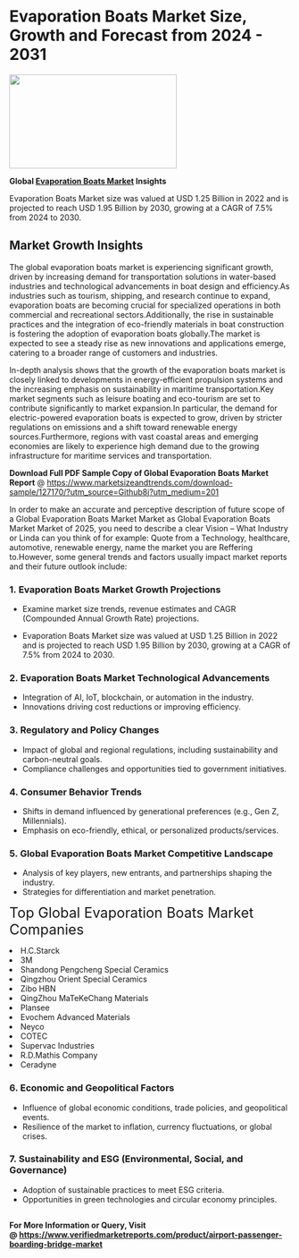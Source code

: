 <H1>Evaporation Boats Market Size, Growth and Forecast from 2024 - 2031</H1><img class="aligncenter size-medium wp-image-584254" src="https://thirdeyenews.in/wp-content/uploads/2024/09/Global-Market-Research-300x168.jpeg" alt="" width="300" height="168" /><p><strong>Global&nbsp;<a href="https://www.marketsizeandtrends.com/download-sample/127170/?utm_source=Github8j?utm_medium=201">Evaporation Boats Market</a> Insights</strong></p><p>Evaporation Boats Market size was valued at USD 1.25 Billion in 2022 and is projected to reach USD 1.95 Billion by 2030, growing at a CAGR of 7.5% from 2024 to 2030.</p><p><h2>Market Growth Insights</h2> <p>The global evaporation boats market is experiencing significant growth, driven by increasing demand for transportation solutions in water-based industries and technological advancements in boat design and efficiency.As industries such as tourism, shipping, and research continue to expand, evaporation boats are becoming crucial for specialized operations in both commercial and recreational sectors.Additionally, the rise in sustainable practices and the integration of eco-friendly materials in boat construction is fostering the adoption of evaporation boats globally.The market is expected to see a steady rise as new innovations and applications emerge, catering to a broader range of customers and industries.</p> <p>In-depth analysis shows that the growth of the evaporation boats market is closely linked to developments in energy-efficient propulsion systems and the increasing emphasis on sustainability in maritime transportation.Key market segments such as leisure boating and eco-tourism are set to contribute significantly to market expansion.In particular, the demand for electric-powered evaporation boats is expected to grow, driven by stricter regulations on emissions and a shift toward renewable energy sources.Furthermore, regions with vast coastal areas and emerging economies are likely to experience high demand due to the growing infrastructure for maritime services and transportation.</p> <p><span class=""><strong>Download Full PDF Sample Copy of Global Evaporation Boats Market Report</strong> @ <a href="https://www.marketsizeandtrends.com/download-sample/127170/?utm_source=Github8j?utm_medium=201" target="_blank">https://www.marketsizeandtrends.com/download-sample/127170/?utm_source=Github8j?utm_medium=201</a></span></p><p>In order to make an accurate and perceptive description of future scope of a Global&nbsp;Evaporation Boats Market Market as Global&nbsp;Evaporation Boats Market Market of 2025, you need to describe a clear Vision &ndash; What Industry or Linda can you think of for example: Quote from a Technology, healthcare, automotive, renewable energy, name the market you are Reffering to.However, some general trends and factors usually impact market reports and their future outlook include:</p><h3>1.&nbsp;<strong>Evaporation Boats Market Growth Projections</strong></h3><ul><li>Examine market size trends, revenue estimates and CAGR (Compounded Annual Growth Rate) projections.</li><li><p>Evaporation Boats Market size was valued at USD 1.25 Billion in 2022 and is projected to reach USD 1.95 Billion by 2030, growing at a CAGR of 7.5% from 2024 to 2030.</p></li></ul><h3>2.&nbsp;<strong>Evaporation Boats Market Technological Advancements</strong></h3><ul><li>Integration of AI, IoT, blockchain, or automation in the industry.</li><li>Innovations driving cost reductions or improving efficiency.</li></ul><h3>3.&nbsp;<strong>Regulatory and Policy Changes</strong></h3><ul><li>Impact of global and regional regulations, including sustainability and carbon-neutral goals.</li><li>Compliance challenges and opportunities tied to government initiatives.</li></ul><h3>4.&nbsp;<strong>Consumer Behavior Trends</strong></h3><ul><li>Shifts in demand influenced by generational preferences (e.g., Gen Z, Millennials).</li><li>Emphasis on eco-friendly, ethical, or personalized products/services.</li></ul><h3>5.&nbsp;<strong>Global Evaporation Boats Market Competitive Landscape</strong></h3><ul><li>Analysis of key players, new entrants, and partnerships shaping the industry.</li><li>Strategies for differentiation and market penetration.</li></ul><p data-pm-slice="1 1 []"><span style="color: inherit; font-family: inherit; font-size: 25px;">Top Global Evaporation Boats Market Companies</span></p><div class="" data-test-id=""><p><li>H.C.Starck</li><li> 3M</li><li> Shandong Pengcheng Special Ceramics</li><li> Qingzhou Orient Special Ceramics</li><li> Zibo HBN</li><li> QingZhou MaTeKeChang Materials</li><li> Plansee</li><li> Evochem Advanced Materials</li><li> Neyco</li><li> COTEC</li><li> Supervac Industries</li><li> R.D.Mathis Company</li><li> Ceradyne</li></p></div><h3>6.&nbsp;<strong>Economic and Geopolitical Factors</strong></h3><ul><li>Influence of global economic conditions, trade policies, and geopolitical events.</li><li>Resilience of the market to inflation, currency fluctuations, or global crises.</li></ul><h3>7.&nbsp;<strong>Sustainability and ESG (Environmental, Social, and Governance)</strong></h3><ul><li>Adoption of sustainable practices to meet ESG criteria.</li><li>Opportunities in green technologies and circular economy principles.</li></ul><h2><strong style="font-size: 14px;">For More Information or Query, Visit @&nbsp;</strong><a style="background-color: #ffffff; font-size: 14px;" href="https://www.marketsizeandtrends.com/report/evaporation-boats-market/" target="_blank">https://www.verifiedmarketreports.com/product/airport-passenger-boarding-bridge-market</a></h2>